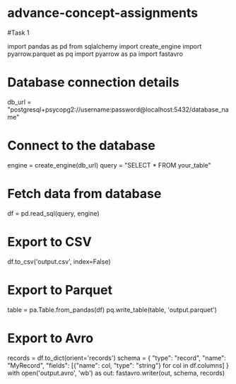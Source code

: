 # advance-concept-assignments
#Task 1

import pandas as pd
from sqlalchemy import create_engine
import pyarrow.parquet as pq
import pyarrow as pa
import fastavro

# Database connection details
db_url = "postgresql+psycopg2://username:password@localhost:5432/database_name"

# Connect to the database
engine = create_engine(db_url)
query = "SELECT * FROM your_table"

# Fetch data from database
df = pd.read_sql(query, engine)

# Export to CSV
df.to_csv('output.csv', index=False)

# Export to Parquet
table = pa.Table.from_pandas(df)
pq.write_table(table, 'output.parquet')

# Export to Avro
records = df.to_dict(orient='records')
schema = {
    "type": "record",
    "name": "MyRecord",
    "fields": [{"name": col, "type": "string"} for col in df.columns]
}
with open('output.avro', 'wb') as out:
    fastavro.writer(out, schema, records)
